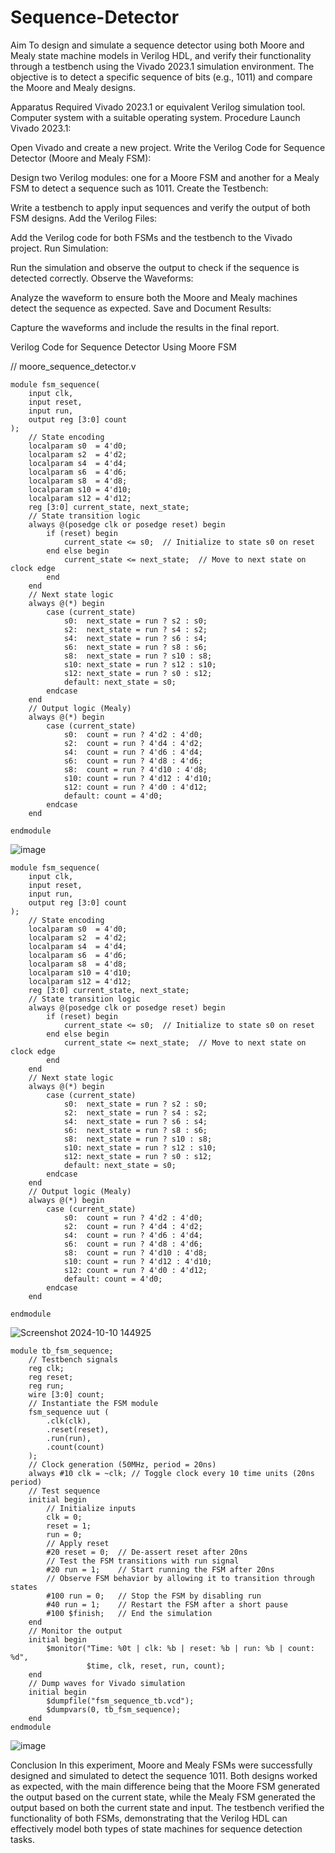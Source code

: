 # Sequence-Detector
Aim
To design and simulate a sequence detector using both Moore and Mealy state machine models in Verilog HDL, and verify their functionality through a testbench using the Vivado 2023.1 simulation environment. The objective is to detect a specific sequence of bits (e.g., 1011) and compare the Moore and Mealy designs.

Apparatus Required
Vivado 2023.1 or equivalent Verilog simulation tool.
Computer system with a suitable operating system.
Procedure
Launch Vivado 2023.1:

Open Vivado and create a new project.
Write the Verilog Code for Sequence Detector (Moore and Mealy FSM):

Design two Verilog modules: one for a Moore FSM and another for a Mealy FSM to detect a sequence such as 1011.
Create the Testbench:

Write a testbench to apply input sequences and verify the output of both FSM designs.
Add the Verilog Files:

Add the Verilog code for both FSMs and the testbench to the Vivado project.
Run Simulation:

Run the simulation and observe the output to check if the sequence is detected correctly.
Observe the Waveforms:

Analyze the waveform to ensure both the Moore and Mealy machines detect the sequence as expected.
Save and Document Results:

Capture the waveforms and include the results in the final report.

Verilog Code for Sequence Detector Using Moore FSM

// moore_sequence_detector.v
~~~
module fsm_sequence(
    input clk,
    input reset,
    input run,
    output reg [3:0] count
);
    // State encoding
    localparam s0  = 4'd0;
    localparam s2  = 4'd2;
    localparam s4  = 4'd4;
    localparam s6  = 4'd6;
    localparam s8  = 4'd8;
    localparam s10 = 4'd10;
    localparam s12 = 4'd12;
    reg [3:0] current_state, next_state;
    // State transition logic
    always @(posedge clk or posedge reset) begin
        if (reset) begin
            current_state <= s0;  // Initialize to state s0 on reset
        end else begin
            current_state <= next_state;  // Move to next state on clock edge
        end
    end
    // Next state logic
    always @(*) begin
        case (current_state)
            s0:  next_state = run ? s2 : s0;
            s2:  next_state = run ? s4 : s2;
            s4:  next_state = run ? s6 : s4;
            s6:  next_state = run ? s8 : s6;
            s8:  next_state = run ? s10 : s8;
            s10: next_state = run ? s12 : s10;
            s12: next_state = run ? s0 : s12;
            default: next_state = s0;
        endcase
    end
    // Output logic (Mealy)
    always @(*) begin
        case (current_state)
            s0:  count = run ? 4'd2 : 4'd0;
            s2:  count = run ? 4'd4 : 4'd2;
            s4:  count = run ? 4'd6 : 4'd4;
            s6:  count = run ? 4'd8 : 4'd6;
            s8:  count = run ? 4'd10 : 4'd8;
            s10: count = run ? 4'd12 : 4'd10;
            s12: count = run ? 4'd0 : 4'd12;
            default: count = 4'd0;
        endcase
    end

endmodule
~~~
![image](https://github.com/user-attachments/assets/2de5960a-19c6-4d11-a162-492c940e31e0)


~~~
module fsm_sequence(
    input clk,
    input reset,
    input run,
    output reg [3:0] count
);
    // State encoding
    localparam s0  = 4'd0;
    localparam s2  = 4'd2;
    localparam s4  = 4'd4;
    localparam s6  = 4'd6;
    localparam s8  = 4'd8;
    localparam s10 = 4'd10;
    localparam s12 = 4'd12;
    reg [3:0] current_state, next_state;
    // State transition logic
    always @(posedge clk or posedge reset) begin
        if (reset) begin
            current_state <= s0;  // Initialize to state s0 on reset
        end else begin
            current_state <= next_state;  // Move to next state on clock edge
        end
    end
    // Next state logic
    always @(*) begin
        case (current_state)
            s0:  next_state = run ? s2 : s0;
            s2:  next_state = run ? s4 : s2;
            s4:  next_state = run ? s6 : s4;
            s6:  next_state = run ? s8 : s6;
            s8:  next_state = run ? s10 : s8;
            s10: next_state = run ? s12 : s10;
            s12: next_state = run ? s0 : s12;
            default: next_state = s0;
        endcase
    end
    // Output logic (Mealy)
    always @(*) begin
        case (current_state)
            s0:  count = run ? 4'd2 : 4'd0;
            s2:  count = run ? 4'd4 : 4'd2;
            s4:  count = run ? 4'd6 : 4'd4;
            s6:  count = run ? 4'd8 : 4'd6;
            s8:  count = run ? 4'd10 : 4'd8;
            s10: count = run ? 4'd12 : 4'd10;
            s12: count = run ? 4'd0 : 4'd12;
            default: count = 4'd0;
        endcase
    end

endmodule
~~~
![Screenshot 2024-10-10 144925](https://github.com/user-attachments/assets/b439657e-1b19-4801-951f-bf5bdf68a360)

~~~
module tb_fsm_sequence;
    // Testbench signals
    reg clk;
    reg reset;
    reg run;
    wire [3:0] count;
    // Instantiate the FSM module
    fsm_sequence uut (
        .clk(clk),
        .reset(reset),
        .run(run),
        .count(count)
    );
    // Clock generation (50MHz, period = 20ns)
    always #10 clk = ~clk; // Toggle clock every 10 time units (20ns period)
    // Test sequence
    initial begin
        // Initialize inputs
        clk = 0;
        reset = 1;
        run = 0;
        // Apply reset
        #20 reset = 0;  // De-assert reset after 20ns
        // Test the FSM transitions with run signal
        #20 run = 1;    // Start running the FSM after 20ns
        // Observe FSM behavior by allowing it to transition through states
        #100 run = 0;   // Stop the FSM by disabling run
        #40 run = 1;    // Restart the FSM after a short pause
        #100 $finish;   // End the simulation
    end
    // Monitor the output
    initial begin
        $monitor("Time: %0t | clk: %b | reset: %b | run: %b | count: %d", 
                 $time, clk, reset, run, count);
    end
    // Dump waves for Vivado simulation
    initial begin
        $dumpfile("fsm_sequence_tb.vcd");
        $dumpvars(0, tb_fsm_sequence);
    end
endmodule
~~~
![image](https://github.com/user-attachments/assets/84b92eb5-93d3-4381-8bf5-0a635eb24a4b)


Conclusion
In this experiment, Moore and Mealy FSMs were successfully designed and simulated to detect the sequence 1011. Both designs worked as expected, with the main difference being that the Moore FSM generated the output based on the current state, while the Mealy FSM generated the output based on both the current state and input. The testbench verified the functionality of both FSMs, demonstrating that the Verilog HDL can effectively model both types of state machines for sequence detection tasks.
